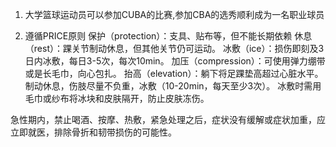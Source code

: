 1. 大学篮球运动员可以参加CUBA的比赛,参加CBA的选秀顺利成为一名职业球员

2. 遵循PRICE原则
保护（protection）：支具、贴布等，但不能长期依赖
休息（rest）：踝关节制动休息，但其他关节仍可运动。
冰敷（ice）：损伤即刻及3日内冰敷，每日3-5次，每次10min。
加压（compression）：可使用弹力绷带或是长毛巾，向心包扎。
抬高（elevation）：躺下将足踝垫高超过心脏水平。
制动休息，伤肢尽量不负重，冰敷（10-20min，每天至少3次）。
冰敷时需用毛巾或纱布将冰块和皮肤隔开，防止皮肤冻伤。

急性期内，禁止喝酒、按摩、热敷，紧急处理之后，症状没有缓解或症状加重，应立即就医，排除骨折和韧带损伤的可能性。
